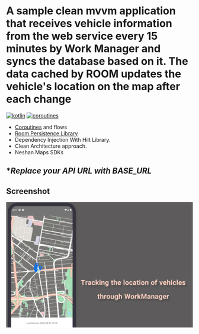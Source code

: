 # A sample clean mvvm application that receives vehicle information from the web service every 15 minutes by Work Manager and syncs the database based on it. The data cached by ROOM updates the vehicle's location on the map after each change
[![kotlin](https://img.shields.io/badge/Kotlin-1.7.xxx-blue)](https://kotlinlang.org/) [![coroutines](https://img.shields.io/badge/Coroutines-Asynchronous-red)](https://developer.android.com/kotlin/coroutines) 

- [Coroutines](https://developer.android.com/kotlin/coroutines) and flows
- [Room Persistence Library](https://developer.android.com/training/data-storage/room "Room Persistence Library")
- Dependency Injection With Hilt Library.
- Clean Architecture approach.
- Neshan Maps SDKs 



## **Replace your API URL with BASE_URL* 

## Screenshot

![map screen](screenshot.png "map screen") 
